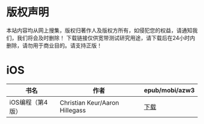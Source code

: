 # 版权声明

本站内容均从网上搜集，版权归著作人及版权方所有，如侵犯您的权益，请通知我们，我们将会及时删除！ 下载链接仅供宽带测试研究用途，请下载后在24小时内删除，请勿用于商业目的。请支持正版！

# iOS

| 书名 | 作者 | epub/mobi/azw3 |
| --- | --- | --- |
| iOS编程（第4版） | Christian Keur/Aaron Hillegass | [下载](https://url89.ctfile.com/f/31084289-1357011823-73a7cc?p=8866) |
